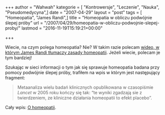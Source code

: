 +++
author = "Wahwah"
kategorie = [ "Kontrowersje", "Leczenie", "Nauka", "Pseudomedycyna",]
date = "2007-04-29"
layout = "post"
tags = [ "Homeopatia", "James Randi",]
title = "Homeopatia w obliczu podwójnie ślepej próby"
url = "/2007/04/29/homeopatia-w-obliczu-podwojnie-slepej-proby/"
lastmod = "2016-11-19T15:19:21+00:00"

+++

Wiecie, na czym polega homeopatia? Nie? W takim razie polecam [wideo, w którym James Randi tłumaczy zasady homeopatii][1]. Jeżeli wiecie, polecam je tym bardziej!

Szukając w sieci informacji o tym jak się sprawuje homeopatia badana przy pomocy podwójnie ślepej próby, trafiłem na wpis w którym jest następujący fragment:

> Metaanaliza wielu badań klinicznych opublikowana w czasopiśmie _Lancet_ w 2005 roku kończy się tak: “te wyniki zgadzają sie z twierdzeniem, ze kliniczne działania homeopatii to efekt placebo”.

Cały wpis: [O homeopatii][2].

 [1]: http://www.youtube.com/watch?v=BWE1tH93G9U
 [2]: http://migg.wordpress.com/2007/04/12/o-homeopatii/